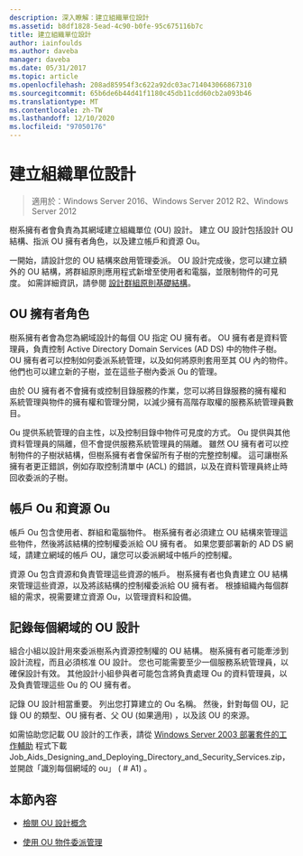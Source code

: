 ```yaml
---
description: 深入瞭解：建立組織單位設計
ms.assetid: b8df1828-5ead-4c90-b0fe-95c675116b7c
title: 建立組織單位設計
author: iainfoulds
ms.author: daveba
manager: daveba
ms.date: 05/31/2017
ms.topic: article
ms.openlocfilehash: 208ad85954f3c622a92dc03ac714043066867310
ms.sourcegitcommit: 65b6de6b44d41f1180c45db11cdd60cb2a093b46
ms.translationtype: MT
ms.contentlocale: zh-TW
ms.lasthandoff: 12/10/2020
ms.locfileid: "97050176"
---
```

# <a name="creating-an-organizational-unit-design"></a>建立組織單位設計

> 適用於：Windows Server 2016、Windows Server 2012 R2、Windows Server 2012

樹系擁有者會負責為其網域建立組織單位 (OU) 設計。 建立 OU 設計包括設計 OU 結構、指派 OU 擁有者角色，以及建立帳戶和資源 Ou。

一開始，請設計您的 OU 結構來啟用管理委派。 OU 設計完成後，您可以建立額外的 OU 結構，將群組原則應用程式新增至使用者和電腦，並限制物件的可見度。 如需詳細資訊，請參閱 [設計群組原則基礎結構](/previous-versions/windows/it-pro/windows-server-2003/cc786524(v=ws.10))。

## <a name="ou-owner-role"></a>OU 擁有者角色
樹系擁有者會為您為網域設計的每個 OU 指定 OU 擁有者。 OU 擁有者是資料管理員，負責控制 Active Directory Domain Services (AD DS) 中的物件子樹。 OU 擁有者可以控制如何委派系統管理，以及如何將原則套用至其 OU 內的物件。 他們也可以建立新的子樹，並在這些子樹內委派 Ou 的管理。

由於 OU 擁有者不會擁有或控制目錄服務的作業，您可以將目錄服務的擁有權和系統管理與物件的擁有權和管理分開，以減少擁有高階存取權的服務系統管理員數目。

Ou 提供系統管理的自主性，以及控制目錄中物件可見度的方式。 Ou 提供與其他資料管理員的隔離，但不會提供服務系統管理員的隔離。 雖然 OU 擁有者可以控制物件的子樹狀結構，但樹系擁有者會保留所有子樹的完整控制權。 這可讓樹系擁有者更正錯誤，例如存取控制清單中 (ACL) 的錯誤，以及在資料管理員終止時回收委派的子樹。

## <a name="account-ous-and-resource-ous"></a>帳戶 Ou 和資源 Ou
帳戶 Ou 包含使用者、群組和電腦物件。 樹系擁有者必須建立 OU 結構來管理這些物件，然後將該結構的控制權委派給 OU 擁有者。 如果您要部署新的 AD DS 網域，請建立網域的帳戶 OU，讓您可以委派網域中帳戶的控制權。

資源 Ou 包含資源和負責管理這些資源的帳戶。 樹系擁有者也負責建立 OU 結構來管理這些資源，以及將該結構的控制權委派給 OU 擁有者。 根據組織內每個群組的需求，視需要建立資源 Ou，以管理資料和設備。

## <a name="documenting-the-ou-design-for-each-domain"></a>記錄每個網域的 OU 設計
組合小組以設計用來委派樹系內資源控制權的 OU 結構。 樹系擁有者可能牽涉到設計流程，而且必須核准 OU 設計。 您也可能需要至少一個服務系統管理員，以確保設計有效。 其他設計小組參與者可能包含將負責處理 Ou 的資料管理員，以及負責管理這些 Ou 的 OU 擁有者。

記錄 OU 設計相當重要。 列出您打算建立的 Ou 名稱。 然後，針對每個 OU，記錄 OU 的類型、OU 擁有者、父 OU (如果適用) ，以及該 OU 的來源。

如需協助您記載 OU 設計的工作表，請從 [Windows Server 2003 部署套件的工作輔助](https://microsoft.com/download/details.aspx?id=9608) 程式下載 Job_Aids_Designing_and_Deploying_Directory_and_Security_Services.zip，並開啟「識別每個網域的 ou」 ( # A1) 。

## <a name="in-this-section"></a>本節內容

- [檢閱 OU 設計概念](../../ad-ds/plan/Reviewing-OU-Design-Concepts.md)

- [使用 OU 物件委派管理](../../ad-ds/plan/Delegating-Administration-by-Using-OU-Objects.md)
